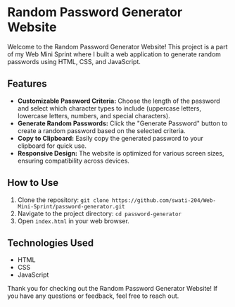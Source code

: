 # Random Password Generator Website

Welcome to the Random Password Generator Website! This project is a part of my Web Mini Sprint where I built a web application to generate random passwords using HTML, CSS, and JavaScript.

## Features

- **Customizable Password Criteria:** Choose the length of the password and select which character types to include (uppercase letters, lowercase letters, numbers, and special characters).
- **Generate Random Passwords:** Click the "Generate Password" button to create a random password based on the selected criteria.
- **Copy to Clipboard:** Easily copy the generated password to your clipboard for quick use.
- **Responsive Design:** The website is optimized for various screen sizes, ensuring compatibility across devices.

## How to Use

1. Clone the repository: `git clone https://github.com/swati-204/Web-Mini-Sprint/password-generator.git`
2. Navigate to the project directory: `cd password-generator`
3. Open `index.html` in your web browser.

## Technologies Used

- HTML
- CSS
- JavaScript

Thank you for checking out the Random Password Generator Website! If you have any questions or feedback, feel free to reach out.
